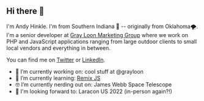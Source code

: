 ## Hi there 👋

I'm Andy Hinkle. I'm from Southern Indiana 🌽 -- originally from Oklahoma🌪️. I'm a senior developer at [Gray Loon Marketing Group](https://grayloon.com/) where we work on PHP and JavaScript applications ranging from large outdoor clients to small local vendors and everything in between.

You can find me on [Twitter](https://twitter.com/andyhnk) or [LinkedIn](https://www.linkedin.com/in/athinkle/).

- 🔭 I’m currently working on: cool stuff at @grayloon
- 🌱 I’m currently learning: [Remix JS](https://remix.run/)
- 🤓 I’m currently nerding out on: James Webb Space Telescope
- 🤩 I'm looking forward to: Laracon US 2022 (in-person again?!)
